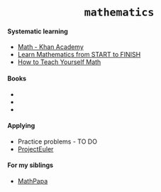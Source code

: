 <div align="center">
  <h1><code>mathematics</code></h1>
</div>

#### Systematic learning
- [Math - Khan Academy](https://www.khanacademy.org/math)
- [Learn Mathematics from START to FINISH](https://openlibrary.org/collections/learn-math-from-start-to-finish)
- [How to Teach Yourself Math](https://www.scotthyoung.com/blog/2018/12/11/teach-yourself-math/)

#### Books
-
-
-

#### Applying

- Practice problems - TO DO
- [ProjectEuler](projecteuler.com)

#### For my siblings
- [MathPapa](https://www.mathpapa.com/practice/training/) 
